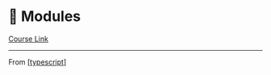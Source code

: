 # 🔵 Modules
[Course Link]()

----------------------------------------------------------------
From [[typescript]]

[//begin]: # "Autogenerated link references for markdown compatibility"
[typescript]: ../typescript "TypeScript"
[//end]: # "Autogenerated link references"